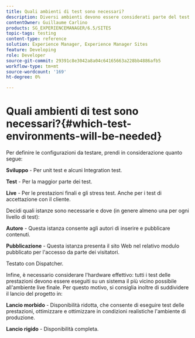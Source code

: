 ```yaml
---
title: Quali ambienti di test sono necessari?
description: Diversi ambienti devono essere considerati parte del test
contentOwner: Guillaume Carlino
products: SG_EXPERIENCEMANAGER/6.5/SITES
topic-tags: testing
content-type: reference
solution: Experience Manager, Experience Manager Sites
feature: Developing
role: Developer
source-git-commit: 29391c8e3042a8a04c64165663a228bb4886afb5
workflow-type: tm+mt
source-wordcount: '169'
ht-degree: 0%

---
```


# Quali ambienti di test sono necessari?{#which-test-environments-will-be-needed}

Per definire le configurazioni da testare, prendi in considerazione quanto segue:

**Sviluppo** - Per unit test e alcuni Integration test.

**Test** - Per la maggior parte dei test.

**Live** - Per le prestazioni finali e gli stress test. Anche per i test di accettazione con il cliente.

Decidi quali istanze sono necessarie e dove (in genere almeno una per ogni livello di test):

**Autore** - Questa istanza consente agli autori di inserire e pubblicare contenuti.

**Pubblicazione** - Questa istanza presenta il sito Web nel relativo modulo pubblicato per l&#39;accesso da parte dei visitatori.

Testato con Dispatcher.

Infine, è necessario considerare l&#39;hardware effettivo: tutti i test delle prestazioni devono essere eseguiti su un sistema il più vicino possibile all&#39;ambiente live finale. Per questo motivo, si consiglia inoltre di suddividere il lancio del progetto in:

**Lancio morbido** - Disponibilità ridotta, che consente di eseguire test delle prestazioni, ottimizzare e ottimizzare in condizioni realistiche l&#39;ambiente di produzione.

**Lancio rigido** - Disponibilità completa.
